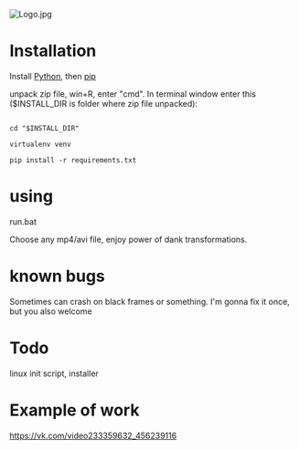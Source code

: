 ![Logo.jpg](https://sun9-3.userapi.com/c840632/v840632669/6f517/tvA4DZKb67U.jpg)

# Installation

Install
[Python](https://www.python.org/download/releases/3.0/), then [pip](https://pip.pypa.io/en/stable/installing/)

unpack zip file, win+R, enter "cmd". In terminal window enter this ($INSTALL_DIR is folder where zip file unpacked):

``` 

cd "$INSTALL_DIR"

virtualenv venv

pip install -r requirements.txt
```

# using

run.bat

Choose any mp4/avi file, enjoy power of dank transformations. 

# known bugs

Sometimes can crash on black frames or something. I'm gonna fix it once, but you also welcome

# Todo

linux init script, installer

# Example of work

https://vk.com/video233359632_456239116
